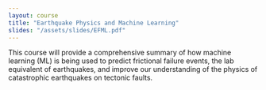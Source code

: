 ```yaml
---
layout: course
title: "Earthquake Physics and Machine Learning"
slides: "/assets/slides/EFML.pdf"
---
```


This course will provide a comprehensive summary of how machine learning (ML) is
being used to predict frictional failure events, the lab equivalent of earthquakes, and improve our understanding of the physics of catastrophic earthquakes on tectonic faults. 